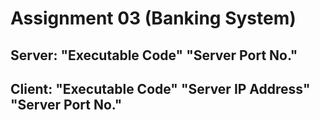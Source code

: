 # Assignment 03 (Banking System)
## Server: "Executable Code" "Server Port No."
## Client: "Executable Code" "Server IP Address" "Server Port No."
